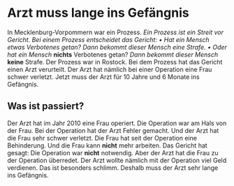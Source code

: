 # Arzt muss lange ins Gefängnis

In Mecklenburg-Vorpommern war ein Prozess. 
*Ein Prozess ist ein Streit vor Gericht.* 
*Bei einem Prozess entscheidet das Gericht:* 
*• Hat ein Mensch etwas Verbotenes getan?* 
*Dann bekommt dieser Mensch eine Strafe.*  *• Oder hat ein Mensch*  **nichts** Verbotenes getan?  *Dann bekommt dieser Mensch*  **keine** Strafe. Der Prozess war in Rostock. Bei dem Prozess hat das Gericht einen Arzt verurteilt. Der Arzt hat nämlich bei einer Operation eine Frau schwer verletzt. Jetzt muss der Arzt für 10 Jahre und 6 Monate ins Gefängnis. 

## Was ist passiert?
Der Arzt hat im Jahr 2010 eine Frau operiert. Die Operation war am Hals von der Frau. Bei der Operation hat der Arzt Fehler gemacht. Und der Arzt hat die Frau sehr schwer verletzt. Die Frau hat seit der Operation eine Behinderung. Und die Frau kann **nicht** mehr arbeiten. 
Das Gericht hat gesagt: Die Operation war **nicht** notwendig. Aber der Arzt hat die Frau zu der Operation überredet. Der Arzt wollte nämlich mit der Operation viel Geld verdienen. Das ist besonders schlimm. Deshalb muss der Arzt sehr lange ins Gefängnis. 
